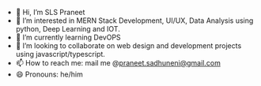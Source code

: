 - 👋 Hi, I’m SLS Praneet
- 👀 I’m interested in MERN Stack Development, UI/UX, Data Analysis using python, Deep Learning and IOT.
- 🌱 I’m currently learning DevOPS
- 💞️ I’m looking to collaborate on web design and development projects using javascript/typescript.
- 📫 How to reach me: mail me @praneet.sadhuneni@gmail.com
- 😄 Pronouns: he/him


<!---
slspraneet2104/slspraneet2104 is a ✨ special ✨ repository because its `README.md` (this file) appears on your GitHub profile.
You can click the Preview link to take a look at your changes.
--->
